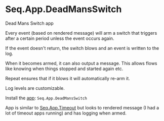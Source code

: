 # Seq.App.DeadMansSwitch
Dead Mans Switch app

Every event (based on rendered message) will arm a switch that triggers after a certain period unless the event occurs again. 

If the event doesn't return, the switch blows and an event is written to the log. 

When it becomes armed, it can also output a message. This allows flows like knowing when things stopped and started again etc.

Repeat ensures that if it blows it will automatically re-arm it.

Log levels are customizable.

Install the [app](https://www.nuget.org/packages/Seq.App.DeadMansSwitch): `Seq.App.DeadMansSwitch`

App is similar to [Seq.App.Timeout](https://github.com/stayhard/Seq.App.Timeout) but looks to rendered message (I had a lot of timeout apps running) and has logging when armed.
